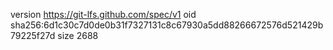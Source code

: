 version https://git-lfs.github.com/spec/v1
oid sha256:6d1c30c7d0de0b31f7327131c8c67930a5dd88266672576d521429b79225f27d
size 2688
